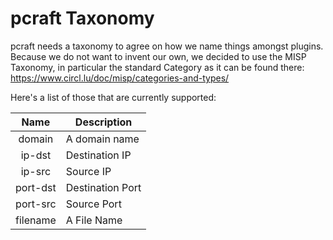 pcraft Taxonomy
===============

pcraft needs a taxonomy to agree on how we name things amongst plugins. Because we do not want to invent our own, we
decided to use the MISP Taxonomy, in particular the standard Category as it can be found there: https://www.circl.lu/doc/misp/categories-and-types/

Here's a list of those that are currently supported:

| Name     | Description      |
|:--------:|------------------|
| domain   | A domain name    |
| ip-dst   | Destination IP   |
| ip-src   | Source IP        |
| port-dst | Destination Port |
| port-src | Source Port      |
| filename | A File Name      |
